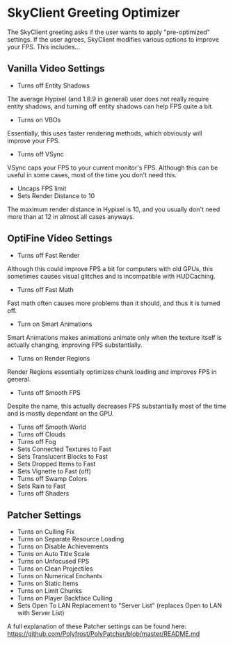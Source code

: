 # SkyClient Greeting Optimizer

The SkyClient greeting asks if the user wants to apply "pre-optimized" settings. If the user agrees, SkyClient modifies various options to improve your FPS. This includes...

## Vanilla Video Settings

- Turns off Entity Shadows

The average Hypixel (and 1.8.9 in general) user does not really require entity shadows, and turning off entity shadows can help FPS quite a bit.

- Turns on VBOs

Essentially, this uses faster rendering methods, which obviously will improve your FPS.

- Turns off VSync

VSync caps your FPS to your current monitor's FPS. Although this can be useful in some cases, most of the time you don't need this.

- Uncaps FPS limit
- Sets Render Distance to 10

The maximum render distance in Hypixel is 10, and you usually don't need more than at 12 in almost all cases anyways.

## OptiFine Video Settings

- Turns off Fast Render

Although this could improve FPS a bit for computers with old GPUs, this sometimes causes visual glitches and is incompatible with HUDCaching.

- Turns off Fast Math

Fast math often causes more problems than it should, and thus it is turned off.

- Turn on Smart Animations

Smart Animations makes animations animate only when the texture itself is actually changing, improving FPS substantially.

- Turns on Render Regions

Render Regions essentially optimizes chunk loading and improves FPS in general.

- Turns off Smooth FPS

Despite the name, this actually decreases FPS substantially most of the time and is mostly dependant on the GPU.

- Turns off Smooth World
- Turns off Clouds
- Turns off Fog
- Sets Connected Textures to Fast
- Sets Translucent Blocks to Fast
- Sets Dropped Items to Fast
- Sets Vignette to Fast (off)
- Turns off Swamp Colors
- Sets Rain to Fast
- Turns off Shaders


## Patcher Settings

- Turns on Culling Fix
- Turns on Separate Resource Loading
- Turns on Disable Achievements
- Turns on Auto Title Scale
- Turns on Unfocused FPS
- Turns on Clean Projectiles
- Turns on Numerical Enchants
- Turns on Static Items
- Turns on Limit Chunks
- Turns on Player Backface Culling
- Sets Open To LAN Replacement to "Server List" (replaces Open to LAN with Server List)

A full explanation of these Patcher settings can be found here: https://github.com/Polyfrost/PolyPatcher/blob/master/README.md
